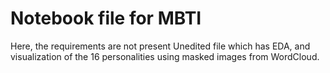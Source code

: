 # Notebook file for MBTI
Here, the requirements are not present
Unedited file which has EDA, and visualization of the 16 personalities using masked images from WordCloud.
